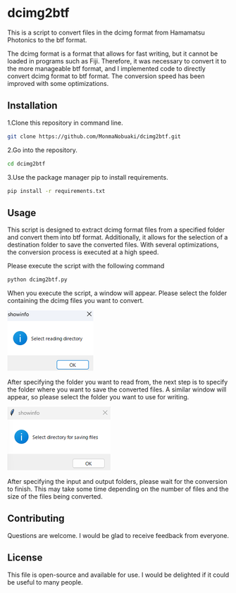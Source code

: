 # dcimg2btf
This is a script to convert files in the dcimg format from Hamamatsu Photonics to the btf format.

The dcimg format is a format that allows for fast writing, but it cannot be loaded in programs such as Fiji. Therefore, it was necessary to convert it to the more manageable btf format, and I implemented code to directly convert dcimg format to btf format. The conversion speed has been improved with some optimizations.

## Installation

1.Clone this repository in command line.
```bash
git clone https://github.com/MonmaNobuaki/dcimg2btf.git
```

2.Go into the repository.
```bash
cd dcimg2btf
```

3.Use the package manager pip to install requirements.
```bash
pip install -r requirements.txt
```

## Usage
This script is designed to extract dcimg format files from a specified folder and convert them into btf format. Additionally, it allows for the selection of a destination folder to save the converted files. With several optimizations, the conversion process is executed at a high speed.

Please execute the script with the following command
```bash
python dcimg2btf.py
```
When you execute the script, a window will appear. Please select the folder containing the dcimg files you want to convert.

![Test Image 1](images/input.png)

After specifying the folder you want to read from, the next step is to specify the folder where you want to save the converted files. A similar window will appear, so please select the folder you want to use for writing.

![Test Image 2](images/output.png)

After specifying the input and output folders, please wait for the conversion to finish. This may take some time depending on the number of files and the size of the files being converted.

## Contributing
Questions are welcome. I would be glad to receive feedback from everyone.

## License
This file is open-source and available for use. I would be delighted if it could be useful to many people.

